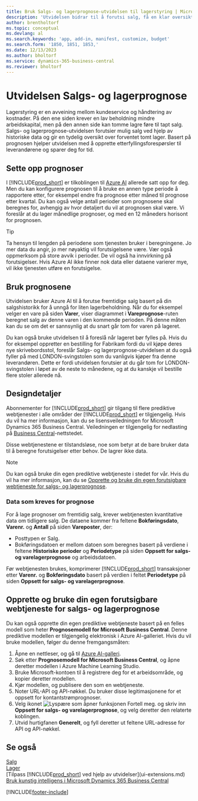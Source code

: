 ```yaml
---
title: Bruk Salgs- og lagerprognose-utvidelsen til lagerstyring | Microsoft Docs
description: 'Utvidelsen bidrar til å forutsi salg, få en klar oversikt over forventet tomt lager, og hjelper deg til og med å opprette etterfyllingsforespørsler til leverandører.'
author: brentholtorf
ms.topic: conceptual
ms.devlang: al
ms.search.keywords: 'app, add-in, manifest, customize, budget'
ms.search.form: '1850, 1851, 1853,'
ms.date: 12/13/2023
ms.author: bholtorf
ms.service: dynamics-365-business-central
ms.reviewer: bholtorf
---
```


# Utvidelsen Salgs- og lagerprognose

Lagerstyring er en avveining mellom kundeservice og håndtering av kostnader. På den ene siden krever en lav beholdning mindre arbeidskapital, men på den annen side kan tomme lagre føre til tapt salg. Salgs- og lagerprognose-utvidelsen forutsier mulig salg ved hjelp av historiske data og gir en tydelig oversikt over forventet tomt lager. Basert på prognosen hjelper utvidelsen med å opprette etterfyllingsforespørsler til leverandørene og sparer deg for tid.  

## Sette opp prognoser

I [!INCLUDE[prod_short](includes/prod_short.md)] er tilkoblingen til [Azure AI](https://azure.microsoft.com/overview/ai-platform/) allerede satt opp for deg. Men du kan konfigurere prognosen til å bruke en annen type periode å rapportere etter, for eksempel endre fra prognose etter måned til prognose etter kvartal. Du kan også velge antall perioder som prognosene skal beregnes for, avhengig av hvor detaljert du vil at prognosen skal være. Vi foreslår at du lager månedlige prognoser, og med en 12 måneders horisont for prognosen.

> [!TIP]  
> Ta hensyn til lengden på periodene som tjenesten bruker i beregningene. Jo mer data du angir, jo mer nøyaktig vil forutsigelsene være. Vær også oppmerksom på store avvik i perioder. De vil også ha innvirkning på forutsigelser. Hvis Azure AI ikke finner nok data eller dataene varierer mye, vil ikke tjenesten utføre en forutsigelse.

## Bruk prognosene

Utvidelsen bruker Azure AI til å forutse fremtidige salg basert på din salgshistorikk for å unngå for liten lagerbeholdning. Når du for eksempel velger en vare på siden **Varer**, viser diagrammet i **Vareprognose**-ruten beregnet salg av denne varen i den kommende perioden. På denne måten kan du se om det er sannsynlig at du snart går tom for varen på lageret.  

Du kan også bruke utvidelsen til å foreslå når lageret bør fylles på. Hvis du for eksempel oppretter en bestilling for Fabrikam fordi du vil kjøpe deres nye skrivebordsstol, foreslår Salgs- og lagerprognose-utvidelsen at du også fyller på med LONDON-svingstolen som du vanligvis kjøper fra denne leverandøren. Dette er fordi utvidelsen forutsier at du går tom for LONDON-svingstolen i løpet av de neste to månedene, og at du kanskje vil bestille flere stoler allerede nå.  

## Designdetaljer

Abonnementer for [!INCLUDE[prod_short](includes/prod_short.md)] gir tilgang til flere prediktive webtjenester i alle områder der [!INCLUDE[prod_short](includes/prod_short.md)] er tilgjengelig. Hvis du vil ha mer informasjon, kan du se lisensveiledningen for Microsoft Dynamics 365 Business Central. Veiledningen er tilgjengelig for nedlasting på [Business Central](https://dynamics.microsoft.com/en-us/business-central/overview/)-nettstedet. 

Disse webtjenestene er tilstandsløse, noe som betyr at de bare bruker data til å beregne forutsigelser etter behov. De lagrer ikke data.

> [!NOTE]  
>   Du kan også bruke din egen prediktive webtjeneste i stedet for vår. Hvis du vil ha mer informasjon, kan du se [Opprette og bruke din egen forutsigbare webtjeneste for salgs- og lagerprognose](#AnchorText). 

### Data som kreves for prognose

For å lage prognoser om fremtidig salg, krever webtjenesten kvantitative data om tidligere salg. De dataene kommer fra feltene **Bokføringsdato**, **Varenr.** og **Antall** på siden **Vareposter**, der:

- Posttypen er Salg.
- Bokføringsdatoen er mellom datoen som beregnes basert på verdiene i feltene **Historiske perioder** og **Periodetype** på siden **Oppsett for salgs- og varelagerprognose** og arbeidsdatoen.

Før webtjenesten brukes, komprimerer [!INCLUDE[prod_short](includes/prod_short.md)] transaksjoner etter **Varenr.** og **Bokføringsdato** basert på verdien i feltet **Periodetype** på siden **Oppsett for salgs- og varelagerprognose**.

## <a name="AnchorText"> </a>Opprette og bruke din egen forutsigbare webtjeneste for salgs- og lagerprognose

Du kan også opprette din egen prediktive webtjeneste basert på en felles modell som heter **Prognosemodell for Microsoft Business Central**. Denne prediktive modellen er tilgjengelig elektronisk i Azure AI-galleriet. Hvis du vil bruke modellen, følger du denne fremgangsmåten:  

1. Åpne en nettleser, og gå til [Azure AI-galleri](https://go.microsoft.com/fwlink/?linkid=828352).  
2. Søk etter **Prognosemodell for Microsoft Business Central**, og åpne deretter modellen i Azure Machine Learning Studio.  
3. Bruke Microsoft-kontoen til å registrere deg for et arbeidsområde, og kopier deretter modellen.  
4. Kjør modellen, og publisere den som en webtjeneste.  
5. Noter URL-API og API-nøkkel. Du bruker disse legitimasjonene for et oppsett for kontantstrømprognoser.  
6. Velg ikonet ![Lyspære som åpner funksjonen Fortell meg.](media/ui-search/search_small.png "Fortell hva du vil gjøre") og skriv inn **Oppsett for salgs- og varelagerprognose**, og velg deretter den relaterte koblingen.  
7. Utvid hurtigfanen **Generelt**, og fyll deretter ut feltene URL-adresse for API og API-nøkkel.  

## Se også

[Salg](sales-manage-sales.md)  
[Lager](inventory-manage-inventory.md)  
[Tilpass [!INCLUDE[prod_short](includes/prod_short.md)] ved hjelp av utvidelser](ui-extensions.md)  
[Bruk kunstig intelligens i Microsoft Dynamics 365 Business Central](/training/paths/use-artificial-intelligence/)  

[!INCLUDE[footer-include](includes/footer-banner.md)]
